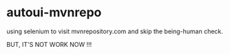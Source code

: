 # autoui-mvnrepo

using selenium to visit mvnrepository.com and skip the being-human check.

BUT, IT'S NOT WORK NOW !!!
